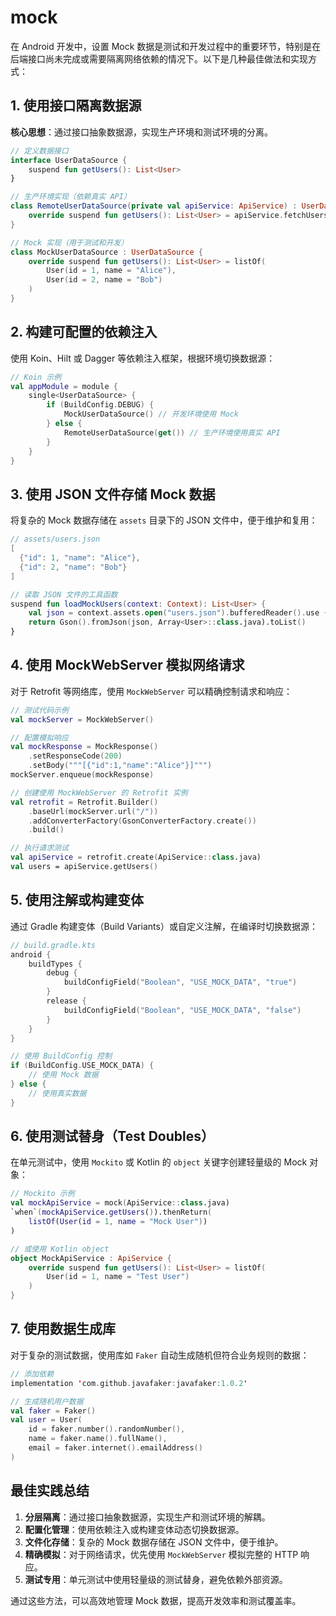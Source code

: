 # mock

在 Android 开发中，设置 Mock 数据是测试和开发过程中的重要环节，特别是在后端接口尚未完成或需要隔离网络依赖的情况下。以下是几种最佳做法和实现方式：

## **1. 使用接口隔离数据源**

**核心思想**：通过接口抽象数据源，实现生产环境和测试环境的分离。

```kotlin
// 定义数据接口
interface UserDataSource {
    suspend fun getUsers(): List<User>
}

// 生产环境实现（依赖真实 API）
class RemoteUserDataSource(private val apiService: ApiService) : UserDataSource {
    override suspend fun getUsers(): List<User> = apiService.fetchUsers()
}

// Mock 实现（用于测试和开发）
class MockUserDataSource : UserDataSource {
    override suspend fun getUsers(): List<User> = listOf(
        User(id = 1, name = "Alice"),
        User(id = 2, name = "Bob")
    )
}
```

## **2. 构建可配置的依赖注入**

使用 Koin、Hilt 或 Dagger 等依赖注入框架，根据环境切换数据源：

```kotlin
// Koin 示例
val appModule = module {
    single<UserDataSource> {
        if (BuildConfig.DEBUG) {
            MockUserDataSource() // 开发环境使用 Mock
        } else {
            RemoteUserDataSource(get()) // 生产环境使用真实 API
        }
    }
}
```

## **3. 使用 JSON 文件存储 Mock 数据**

将复杂的 Mock 数据存储在 `assets` 目录下的 JSON 文件中，便于维护和复用：

```kotlin
// assets/users.json
[
  {"id": 1, "name": "Alice"},
  {"id": 2, "name": "Bob"}
]

// 读取 JSON 文件的工具函数
suspend fun loadMockUsers(context: Context): List<User> {
    val json = context.assets.open("users.json").bufferedReader().use { it.readText() }
    return Gson().fromJson(json, Array<User>::class.java).toList()
}
```

## **4. 使用 MockWebServer 模拟网络请求**

对于 Retrofit 等网络库，使用 `MockWebServer` 可以精确控制请求和响应：

```kotlin
// 测试代码示例
val mockServer = MockWebServer()

// 配置模拟响应
val mockResponse = MockResponse()
    .setResponseCode(200)
    .setBody("""[{"id":1,"name":"Alice"}]""")
mockServer.enqueue(mockResponse)

// 创建使用 MockWebServer 的 Retrofit 实例
val retrofit = Retrofit.Builder()
    .baseUrl(mockServer.url("/"))
    .addConverterFactory(GsonConverterFactory.create())
    .build()

// 执行请求测试
val apiService = retrofit.create(ApiService::class.java)
val users = apiService.getUsers()
```

## **5. 使用注解或构建变体**

通过 Gradle 构建变体（Build Variants）或自定义注解，在编译时切换数据源：

```kotlin
// build.gradle.kts
android {
    buildTypes {
        debug {
            buildConfigField("Boolean", "USE_MOCK_DATA", "true")
        }
        release {
            buildConfigField("Boolean", "USE_MOCK_DATA", "false")
        }
    }
}

// 使用 BuildConfig 控制
if (BuildConfig.USE_MOCK_DATA) {
    // 使用 Mock 数据
} else {
    // 使用真实数据
}
```

## **6. 使用测试替身（Test Doubles）**

在单元测试中，使用 `Mockito` 或 Kotlin 的 `object` 关键字创建轻量级的 Mock 对象：

```kotlin
// Mockito 示例
val mockApiService = mock(ApiService::class.java)
`when`(mockApiService.getUsers()).thenReturn(
    listOf(User(id = 1, name = "Mock User"))
)

// 或使用 Kotlin object
object MockApiService : ApiService {
    override suspend fun getUsers(): List<User> = listOf(
        User(id = 1, name = "Test User")
    )
}
```

## **7. 使用数据生成库**

对于复杂的测试数据，使用库如 `Faker` 自动生成随机但符合业务规则的数据：

```kotlin
// 添加依赖
implementation 'com.github.javafaker:javafaker:1.0.2'

// 生成随机用户数据
val faker = Faker()
val user = User(
    id = faker.number().randomNumber(),
    name = faker.name().fullName(),
    email = faker.internet().emailAddress()
)
```

## **最佳实践总结**

1. **分层隔离**：通过接口抽象数据源，实现生产和测试环境的解耦。
2. **配置化管理**：使用依赖注入或构建变体动态切换数据源。
3. **文件化存储**：复杂的 Mock 数据存储在 JSON 文件中，便于维护。
4. **精确模拟**：对于网络请求，优先使用 `MockWebServer` 模拟完整的 HTTP 响应。
5. **测试专用**：单元测试中使用轻量级的测试替身，避免依赖外部资源。

通过这些方法，可以高效地管理 Mock 数据，提高开发效率和测试覆盖率。
